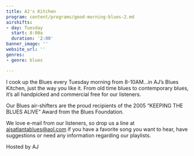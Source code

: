 ```yaml
---
title: AJ's Kitchen
program: content/programs/good-morning-blues-2.md
airshifts:
- day: Tuesday
  start: 8:00a
  duration: '2:00'
banner_image: ''
website_url: ''
genres:
- genre: blues

---
```

I cook up the Blues every Tuesday morning from 8-10AM…in AJ’s Blues Kitchen, just the way you like it. From old time blues to contemporary blues, it’s all handpicked and commercial free for our listeners.

Our Blues air-shifters are the proud recipients of the 2005 “KEEPING THE BLUES ALIVE” Award from the Blues Foundation.

We love e-mail from our listeners, so drop us a line at [ajsatlantablues@aol.com](email:ajsatlantablues@aol.com) if you have a favorite song you want to hear, have suggestions or need any information regarding our playlists. 

Hosted by AJ